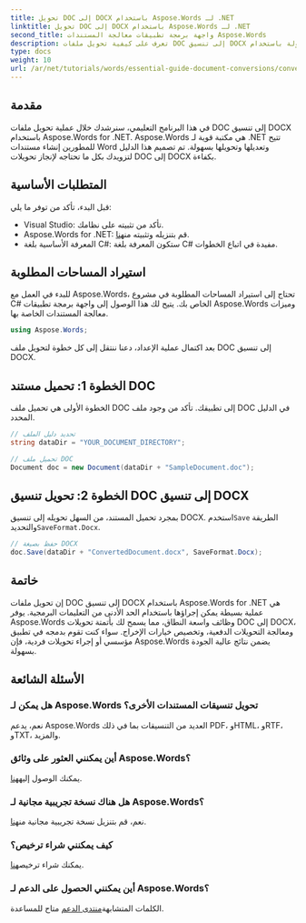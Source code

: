 ```yaml
---
title: تحويل DOC إلى DOCX باستخدام Aspose.Words لـ .NET
linktitle: تحويل DOC إلى DOCX باستخدام Aspose.Words لـ .NET
second_title: واجهة برمجة تطبيقات معالجة المستندات Aspose.Words
description: تعرف على كيفية تحويل ملفات DOC إلى تنسيق DOCX بسهولة باستخدام Aspose.Words for .NET. يغطي دليلنا خطوة بخطوة المتطلبات الأساسية وأمثلة التعليمات البرمجية والخيارات المتقدمة.
type: docs
weight: 10
url: /ar/net/tutorials/words/essential-guide-document-conversions/convert-doc-to-docx/
---
```

## مقدمة

في هذا البرنامج التعليمي، سنرشدك خلال عملية تحويل ملفات DOC إلى تنسيق DOCX باستخدام Aspose.Words for .NET. Aspose.Words هي مكتبة قوية لـ .NET تتيح للمطورين إنشاء مستندات Word وتعديلها وتحويلها بسهولة. تم تصميم هذا الدليل لتزويدك بكل ما تحتاجه لإنجاز تحويلات DOC إلى DOCX بكفاءة.

## المتطلبات الأساسية

قبل البدء، تأكد من توفر ما يلي:
- Visual Studio: تأكد من تثبيته على نظامك.
-  Aspose.Words for .NET: قم بتنزيله وتثبيته من[هنا](https://releases.aspose.com/words/net/).
- المعرفة الأساسية بلغة C#: ستكون المعرفة بلغة C# مفيدة في اتباع الخطوات.

## استيراد المساحات المطلوبة

للبدء في العمل مع Aspose.Words، تحتاج إلى استيراد المساحات المطلوبة في مشروع C# الخاص بك. يتيح لك هذا الوصول إلى واجهة برمجة تطبيقات Aspose.Words وميزات معالجة المستندات الخاصة بها.

```csharp
using Aspose.Words;
```

بعد اكتمال عملية الإعداد، دعنا ننتقل إلى كل خطوة لتحويل ملف DOC إلى تنسيق DOCX.

## الخطوة 1: تحميل مستند DOC

الخطوة الأولى هي تحميل ملف DOC إلى تطبيقك. تأكد من وجود ملف DOC في الدليل المحدد.

```csharp
// تحديد دليل الملف
string dataDir = "YOUR_DOCUMENT_DIRECTORY";

// تحميل ملف DOC
Document doc = new Document(dataDir + "SampleDocument.doc");
```

## الخطوة 2: تحويل تنسيق DOC إلى تنسيق DOCX

 بمجرد تحميل المستند، من السهل تحويله إلى تنسيق DOCX. استخدم`Save` الطريقة والتحديد`SaveFormat.Docx`.

```csharp
// حفظ بصيغة DOCX
doc.Save(dataDir + "ConvertedDocument.docx", SaveFormat.Docx);
```

## خاتمة

إن تحويل ملفات DOC إلى تنسيق DOCX باستخدام Aspose.Words for .NET هي عملية بسيطة يمكن إجراؤها باستخدام الحد الأدنى من التعليمات البرمجية. يوفر Aspose.Words وظائف واسعة النطاق، مما يسمح لك بأتمتة تحويلات DOC إلى DOCX، ومعالجة التحويلات الدفعية، وتخصيص خيارات الإخراج. سواء كنت تقوم بدمجه في تطبيق مؤسسي أو إجراء تحويلات فردية، فإن Aspose.Words يضمن نتائج عالية الجودة بسهولة.

## الأسئلة الشائعة

### هل يمكن لـ Aspose.Words تحويل تنسيقات المستندات الأخرى؟
نعم، يدعم Aspose.Words العديد من التنسيقات بما في ذلك PDF، وHTML، وRTF، وTXT، والمزيد.

### أين يمكنني العثور على وثائق Aspose.Words؟
 يمكنك الوصول إليه[هنا](https://reference.aspose.com/words/net/).

### هل هناك نسخة تجريبية مجانية لـ Aspose.Words؟
 نعم، قم بتنزيل نسخة تجريبية مجانية من[هنا](https://releases.aspose.com/).

### كيف يمكنني شراء ترخيص؟
 يمكنك شراء ترخيص[هنا](https://purchase.conholdate.com/buy).

### أين يمكنني الحصول على الدعم لـ Aspose.Words؟
الكلمات المتشابهة[منتدى الدعم](https://forum.aspose.com/c/words/8) متاح للمساعدة.


